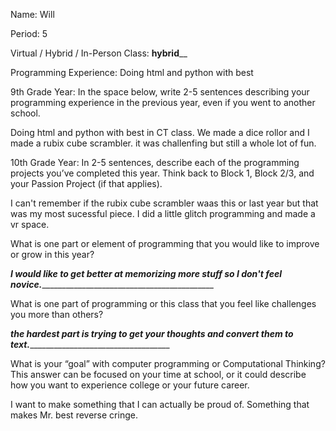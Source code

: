 Name: Will


Period: 5


Virtual / Hybrid / In-Person Class: ______hybrid________




Programming Experience:
Doing html and python with best

9th Grade Year: In the space below, write 2-5 sentences describing your programming experience in the previous year, even if you went to another school.


Doing html and python with best in CT class. We made a dice rollor and I made a rubix cube scrambler. it was challenfing but still a whole lot of fun.



10th Grade Year: In 2-5 sentences, describe each of the programming projects you’ve completed this year.  Think back to Block 1, Block 2/3, and your Passion Project (if that applies).


I can't remember if the rubix cube scrambler waas this or last year but that was my most sucessful piece. I did a little glitch programming and made a vr space.




What is one part or element of programming that you would like to improve or grow in this year?


_____________________I would like to get better at memorizing more stuff so I don't feel novice.________________________________________________________________


What is one part of programming or this class that you feel like challenges you more than others?


_________________________the hardest part is trying to get your thoughts and convert them to text.____________________________________________________________


What is your “goal” with computer programming or Computational Thinking?  This answer can be focused on your time at school, or it could describe how you want to experience college or your future career.


I want to make something that I can actually be proud of. Something that makes Mr. best reverse cringe.
